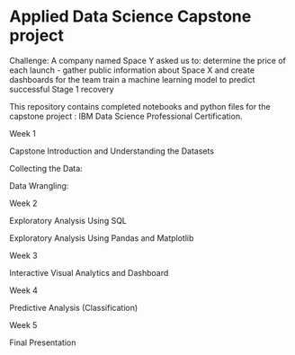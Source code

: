 # Applied Data Science Capstone project
Challenge:
A company named Space Y asked us to:
determine the price of each launch - gather public information about Space X and create dashboards for the team train a machine learning model to predict successful Stage 1 recovery

This repository contains completed notebooks and python files for the capstone project : IBM Data Science Professional Certification.

Week 1

Capstone Introduction and Understanding the Datasets

Collecting the Data:

Data Wrangling:

Week 2

Exploratory Analysis Using SQL

Exploratory Analysis Using Pandas and Matplotlib

Week 3

Interactive Visual Analytics and Dashboard

Week 4

Predictive Analysis (Classification)

Week 5

Final Presentation
